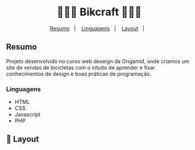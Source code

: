<h1 align="center">
  🚴🏻‍♂️ Bikcraft 🚴🏻‍♂️
</h1>

<p align="center">
<a href="#-projeto">Resumo</a>&nbsp;&nbsp;&nbsp;|&nbsp;&nbsp;&nbsp;
  <a href="#rocket-tecnologias">Linguagens</a>&nbsp;&nbsp;&nbsp;|&nbsp;&nbsp;&nbsp;  
  <a href="#-layout">Layout</a>&nbsp;&nbsp;&nbsp;|&nbsp;&nbsp;&nbsp;
</p>

## Resumo

Projeto desenvolvido no curso web deseign da Origamid, onde criamos um site de vendas de bicicletas com o intuito de aprender e fixar conhecimentos de design e boas práticas de programação.

### Linguagens 

- HTML
- CSS
- Javascript
- PHP

## 🎨 Layout


